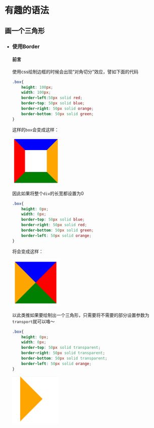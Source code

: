 # 有趣的语法

## 画一个三角形

- ### 使用Border

    #### 前言

    使用css绘制边框的时候会出现“对角切分”效应，譬如下面的代码

    ```css
    .box{
        height: 100px;
        width: 100px;
        border-left:50px solid red;
        border-top: 50px solid blue;
        border-right: 50px solid orange;
        border-bottom: 50px solid green;
    }
    ```

    这样的`box`会变成这样：

    <img src="imgs/2_1.png" height="150px"/>

    因此如果将整个`div`的长宽都设置为0

    ```css
    .box{
        height: 0px;
        width: 0px;
        border-top: 50px solid blue;
        border-right: 50px solid red;
        border-bottom: 50px solid green;
        border-left: 50px solid orange;
    }
    ```

    将会变成这样：

    <img src="imgs/2_2.png" height="150px"/>
   
    以此类推如果要绘制出一个三角形，只需要将不需要的部分设置参数为`transport`就可以咯～

    ```css
    .box{
        height: 0px;
        width: 0px;
        border-top: 50px solid transparent;
        border-right: 50px solid transparent;
        border-bottom: 50px solid transparent;
        border-left: 50px solid orange;
    }
    ```

    <img src="imgs/2_3.png" height="150px"/>